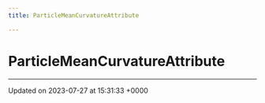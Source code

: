 ```yaml
---
title: ParticleMeanCurvatureAttribute

---
```


# ParticleMeanCurvatureAttribute





-------------------------------

Updated on 2023-07-27 at 15:31:33 +0000
